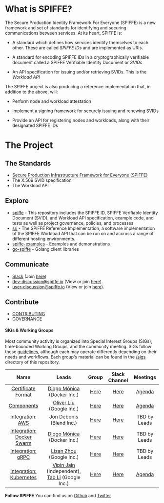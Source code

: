 # What is SPIFFE?

The Secure Production Identity Framework For Everyone (SPIFFE) is a new framework and set of
standards for identifying and securing communications between services. At its heart, SPIFFE is:

* A standard which defines how services identify themselves to each other. These are called
  *SPIFFE IDs* and are implemented as URIs.

* A standard for encoding SPIFFE IDs in a cryptographically verifiable document called a
  SPIFFE Verifiable Identity Document or *SVIDs*

* An API specification for issuing and/or retrieving SVIDs. This is the *Workload API*

The SPIFFE project is also producing a reference implementation that, in addition to the
above, will:

* Perform node and workload attestation

* Implement a signing framework for securely issuing and renewing SVIDs

* Provide an API for registering nodes and workloads, along with their designated SPIFFE IDs

# The Project

## The Standards

* [Secure Production Infrastructure Framework for Everyone (SPIFFE)](standards/SPIFFE.md)
* The X.509 SVID specification
* The Workload API

## Explore

* [spiffe](https://github.com/spiffe/spiffe) - This repository includes the SPIFFE ID, SPIFFE
Verifiable Identity Document (SVID), and  Workload API specification, example code, and tests
as well as project governance, policies, and processes    
* [sri](https://github.com/spiffe/sri) - The SPIFFE Reference Implementation, a software 
implementation of the SPIFFE Workload API that can be run on and accross a range of
different hosting environments.
* [spiffe-examples](https://github.com/spiffe/spiffe-examples) - Examples and demonstrations
* [go-spiffe](https://github.com/spiffe/go-spiffe) - Golang client libraries


## Communicate

  * [Slack](https://spiffe.slack.com) (Join [here](https://slack.spiffe.io))
  * <dev-discussion@spiffe.io> (View or join
    [here](https://groups.google.com/a/spiffe.io/forum/#!forum/dev-discussion)).
  * <user-discussion@spiffe.io> (View or join
    [here](https://groups.google.com/a/spiffe.io/forum/#!forum/user-discussion)).


## Contribute

* [CONTRIBUTING](/CONTRIBUTING.md)
* [GOVERNANCE](/GOVERNANCE.md)

#### SIGs & Working Groups<a name="sigs"></a>

Most community activity is organized into Special Interest Groups (SIGs), time-bounded Working
Groups, and the community meeting. SIGs follow these [guidelines](GOVERNANCE.md#sigs), although each
may operate differently depending on their needs and workflows. Each group's material can be found
in the [/sigs](/sigs) directory of this repository.

| Name | Leads | Group | Slack Channel | Meetings |
|:------:|:-------:|:-------:|:---------------:|:----------:|
| [Certificate Format](/community/sig-cert-format/README.md) | [Diogo Mónica](https://github.com/diogomonica) (Docker Inc.) | [Here](https://groups.google.com/a/spiffe.io/forum/#!forum/sig-cert-format) | [Here](https://spiffe.slack.com/messages/sig-cert-format/) | [Agenda](https://docs.google.com/document/d/1pSUGC4Ye0Mfq3sM7PTkVnLqzR8I671Na82LTDF_zLrU/edit) |
| [Components](/community/sig-components/README.md) | [Oliver Liu](https://github.com/myidpt) (Google Inc.)  | [Here](https://groups.google.com/a/spiffe.io/forum/#!forum/sig-components) | [Here](https://spiffe.slack.com/messages/sig-components/) |[Agenda](https://docs.google.com/document/d/1XXfXPYKw05LiXhM2Z-chT-NCet4hjiHg0jh872IPONE/edit) |
| [Integration: AWS](/community/sig-integration-aws/README.md) | [Jon Debonis](https://www.linkedin.com/in/jondb) (Blend Inc.) | [Here](https://groups.google.com/a/spiffe.io/forum/#!forum/sig-integration-aws) | [Here](https://spiffe.slack.com/messages/sig-integration-aws/) | TBD by Leads |
| [Integration: Docker Swarm](/community/sig-integration-swarm/README.md) | [Diogo Mónica](https://github.com/diogomonica) (Docker Inc.) | [Here](https://groups.google.com/a/spiffe.io/forum/#!forum/sig-integration-swarm) | [Here](https://spiffe.slack.com/messages/sig-integration-swarm) | TBD by Leads |
| [Integration: gRPC](/community/sig-integration-grpc/README.md) | [Lizan Zhou](https://github.com/lizan) (Google Inc.) | [Here](https://groups.google.com/a/spiffe.io/forum/#!forum/sig-integration-grpc) | [Here](https://spiffe.slack.com/messages/sig-integration-grpc/) | TBD by Leads |
| [Integration: Kubernetes](/community/sig-integration-k8s/README.md) | [Vipin Jain](https://github.com/jainvipin) (Independent), [Tao Li](https://github.com/wattli) (Google Inc.) | [Here](https://groups.google.com/a/spiffe.io/forum/#!forum/sig-integration-k8s) | [Here](https://spiffe.slack.com/messages/sig-integration-k8s) | [Agenda](https://docs.google.com/document/d/1Dq4kSlfOpewnisItipTWx3Q8qCelbNP85yjMnSrdomE/edit) |


**Follow SPIFFE** You can find us on [Github](https://github.com/spiffe/) and
  [Twitter](https://twitter.com/SPIFFEio)
